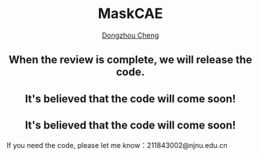 <h1 align="center">MaskCAE</h1>
<p align="center"><a href="https://cheng-haha.github.io/">Dongzhou Cheng</a></p>

<h2 align="center"> When the review is complete, we will release the code.</h2>
<h2 align="center">  It's believed that the code will come soon! </h2>
<h2 align="center">  It's believed that the code will come soon! </h2>
If you need the code, please let me know：211843002@njnu.edu.cn
